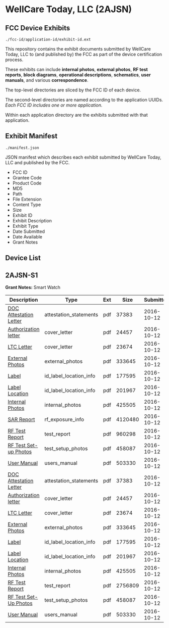 # WellCare Today, LLC (2AJSN)
## FCC Device Exhibits

```
./fcc-id/application-id/exhibit-id.ext
```

This repository contains the exhibit documents submitted by WellCare Today, LLC to (and published by) the FCC as part of the device certification process.

These exhibits can include **internal photos**, **external photos**, **RF test reports**, **block diagrams**, **operational descriptions**, **schematics**, **user manuals**, and various **correspondence**.

The top-level directories are sliced by the FCC ID of each device.

The second-level directories are named according to the application UUIDs. *Each FCC ID includes one or more application.*

Within each application directory are the exhibits submitted with that application. 

## Exhibit Manifest

```
./manifest.json
```

JSON manifest which describes each exhibit submitted by WellCare Today, LLC and published by the FCC.

- FCC ID
- Grantee Code
- Product Code
- MD5
- Path
- File Extension
- Content Type
- Size
- Exhibit ID
- Exhibit Description
- Exhibit Type
- Date Submitted
- Date Available
- Grant Notes

## Device List
## 2AJSN-S1
**Grant Notes:** Smart Watch

| Description | Type | Ext | Size | Submitted | Available |
| ----------- | ---- | --- | ---- | --------- | --------- |
| [DOC Attestation Letter](2AJSN-S1/e87c71675aadf1c59150d5eadf72dd01/3159984.pdf) | attestation_statements | pdf | 37383 | 2016-10-12 | 2016-10-12 |
| [Authorization letter](2AJSN-S1/e87c71675aadf1c59150d5eadf72dd01/3159986.pdf) | cover_letter | pdf | 24457 | 2016-10-12 | 2016-10-12 |
| [LTC Letter](2AJSN-S1/e87c71675aadf1c59150d5eadf72dd01/3159987.pdf) | cover_letter | pdf | 23674 | 2016-10-12 | 2016-10-12 |
| [External Photos](2AJSN-S1/e87c71675aadf1c59150d5eadf72dd01/3159988.pdf) | external_photos | pdf | 333645 | 2016-10-12 | 2016-10-12 |
| [Label](2AJSN-S1/e87c71675aadf1c59150d5eadf72dd01/3159989.pdf) | id_label_location_info | pdf | 177595 | 2016-10-12 | 2016-10-12 |
| [Label Location](2AJSN-S1/e87c71675aadf1c59150d5eadf72dd01/3159990.pdf) | id_label_location_info | pdf | 201967 | 2016-10-12 | 2016-10-12 |
| [Internal Photos](2AJSN-S1/e87c71675aadf1c59150d5eadf72dd01/3160004.pdf) | internal_photos | pdf | 425505 | 2016-10-12 | 2016-10-12 |
| [SAR Report](2AJSN-S1/e87c71675aadf1c59150d5eadf72dd01/3160008.pdf) | rf_exposure_info | pdf | 4120480 | 2016-10-12 | 2016-10-12 |
| [RF Test Report](2AJSN-S1/e87c71675aadf1c59150d5eadf72dd01/3160010.pdf) | test_report | pdf | 960298 | 2016-10-12 | 2016-10-12 |
| [RF Test Set-up Photos](2AJSN-S1/e87c71675aadf1c59150d5eadf72dd01/3159995.pdf) | test_setup_photos | pdf | 458087 | 2016-10-12 | 2016-10-12 |
| [User Manual](2AJSN-S1/e87c71675aadf1c59150d5eadf72dd01/3159996.pdf) | users_manual | pdf | 503330 | 2016-10-12 | 2016-10-12 |
| [DOC Attestation Letter](2AJSN-S1/ab176914c0958b16e91486cac603363a/3159984.pdf) | attestation_statements | pdf | 37383 | 2016-10-12 | 2016-10-12 |
| [Authorization letter](2AJSN-S1/ab176914c0958b16e91486cac603363a/3159986.pdf) | cover_letter | pdf | 24457 | 2016-10-12 | 2016-10-12 |
| [LTC Letter](2AJSN-S1/ab176914c0958b16e91486cac603363a/3159987.pdf) | cover_letter | pdf | 23674 | 2016-10-12 | 2016-10-12 |
| [External Photos](2AJSN-S1/ab176914c0958b16e91486cac603363a/3159988.pdf) | external_photos | pdf | 333645 | 2016-10-12 | 2016-10-12 |
| [Label](2AJSN-S1/ab176914c0958b16e91486cac603363a/3159989.pdf) | id_label_location_info | pdf | 177595 | 2016-10-12 | 2016-10-12 |
| [Label Location](2AJSN-S1/ab176914c0958b16e91486cac603363a/3159990.pdf) | id_label_location_info | pdf | 201967 | 2016-10-12 | 2016-10-12 |
| [Internal Photos](2AJSN-S1/ab176914c0958b16e91486cac603363a/3160004.pdf) | internal_photos | pdf | 425505 | 2016-10-12 | 2016-10-12 |
| [RF Test Report](2AJSN-S1/ab176914c0958b16e91486cac603363a/3159994.pdf) | test_report | pdf | 2756809 | 2016-10-12 | 2016-10-12 |
| [RF Test Set-Up Photos](2AJSN-S1/ab176914c0958b16e91486cac603363a/3159995.pdf) | test_setup_photos | pdf | 458087 | 2016-10-12 | 2016-10-12 |
| [User Manual](2AJSN-S1/ab176914c0958b16e91486cac603363a/3159996.pdf) | users_manual | pdf | 503330 | 2016-10-12 | 2016-10-12 |
